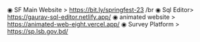 ◉ SF Main Website > https://bit.ly/springfest-23 /br
◉ Sql Editor> https://gaurav-sql-editor.netlify.app/ 
◉ animated website > https://animated-web-eight.vercel.app/ 
◉ Survey Platform > https://sp.lsb.gov.bd/ 


